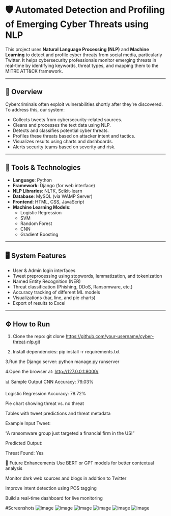 # 🛡️ Automated Detection and Profiling of Emerging Cyber Threats using NLP

This project uses **Natural Language Processing (NLP)** and **Machine Learning** to detect and profile cyber threats from social media, particularly Twitter. It helps cybersecurity professionals monitor emerging threats in real-time by identifying keywords, threat types, and mapping them to the MITRE ATT&CK framework.

---

## 📌 Overview

Cybercriminals often exploit vulnerabilities shortly after they're discovered. To address this, our system:

- Collects tweets from cybersecurity-related sources.
- Cleans and processes the text data using NLP.
- Detects and classifies potential cyber threats.
- Profiles these threats based on attacker intent and tactics.
- Visualizes results using charts and dashboards.
- Alerts security teams based on severity and risk.

---

## 🧰 Tools & Technologies

- **Language**: Python  
- **Framework**: Django (for web interface)  
- **NLP Libraries**: NLTK, Scikit-learn  
- **Database**: MySQL (via WAMP Server)  
- **Frontend**: HTML, CSS, JavaScript  
- **Machine Learning Models**:
  - Logistic Regression
  - SVM
  - Random Forest
  - CNN
  - Gradient Boosting

---

## 🖥️ System Features

- User & Admin login interfaces
- Tweet preprocessing using stopwords, lemmatization, and tokenization
- Named Entity Recognition (NER)
- Threat classification (Phishing, DDoS, Ransomware, etc.)
- Accuracy tracking of different ML models
- Visualizations (bar, line, and pie charts)
- Export of results to Excel

---

## ⚙️ How to Run

1. Clone the repo:
git clone https://github.com/your-username/cyber-threat-nlp.git

2. Install dependencies:
pip install -r requirements.txt

3.Run the Django server:
python manage.py runserver

4.Open the browser at:
http://127.0.0.1:8000/

📊 Sample Output
CNN Accuracy: 79.03%

Logistic Regression Accuracy: 78.72%

Pie chart showing threat vs. no threat

Tables with tweet predictions and threat metadata

Example Input Tweet:

“A ransomware group just targeted a financial firm in the US!”

Predicted Output:

Threat Found: Yes


🚀 Future Enhancements
Use BERT or GPT models for better contextual analysis

Monitor dark web sources and blogs in addition to Twitter

Improve intent detection using POS tagging

Build a real-time dashboard for live monitoring

#Screenshots
![image](https://github.com/user-attachments/assets/d88d10bf-f006-4ce1-aa42-ab3c17e569c6)
![image](https://github.com/user-attachments/assets/91540d02-8493-4370-84fb-d84fc13c05d5)
![image](https://github.com/user-attachments/assets/a017f2eb-f35c-4a51-800a-2f0ab4df022d)
![image](https://github.com/user-attachments/assets/c280506f-75a0-4fd9-a912-c0687e6d6931)
![image](https://github.com/user-attachments/assets/d28da51e-45c3-4e37-beb8-3c70a7062383)
![image](https://github.com/user-attachments/assets/3276947d-838b-4f23-8aff-75624de0468d)





